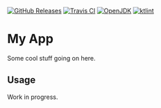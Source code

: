 [![GitHub Releases](https://img.shields.io/github/release/jetbrains/kotlin)](https://github.com/jetbrains/kotlin/releases)
[![Travis CI](https://img.shields.io/travis/com/jetbrains/pty4j)](https://www.travis-ci.com/github/jetbrains/pty4j)
[![OpenJDK](https://img.shields.io/badge/JDK-11+-orange)](https://openjdk.java.net/projects/jdk/11)
[![ktlint](https://img.shields.io/badge/code%20style-%E2%9D%A4-ff4081)](https://ktlint.github.io)

My App
======

Some cool stuff going on here.

Usage
-----

Work in progress.
